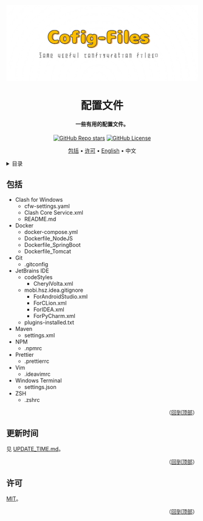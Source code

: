 <!-- 标题 -->

<a name="readme-top"></a>

<div align="center">
  <img src="docs/images/logo.png" alt="Logo" />

  <h1>配置文件</h1>

  <h4>一些有用的配置文件。</h4>

  <p>
    <a href="../../stargazers"><img alt="GitHub Repo stars" src="https://img.shields.io/github/stars/CherylVolta/config-files?style=flat"></a>
    <a href="LICENSE"><img alt="GitHub License" src="https://img.shields.io/github/license/CherylVolta/config-files"></a>
  </p>

  <p>
    <a href="#包括">包括</a> •
    <a href="#许可">许可</a> •
    <a href="README.md">English</a> •
    中文
  </p>
</div>

<!-- 目录 -->
<details>
  <summary>目录</summary>
  <ol>
    <li><a href="#包括">包括</a></li>
    <li><a href="#update-time">更新时间</a></li>
    <li><a href="#许可">许可</a></li>
  </ol>
</details>

<!-- 包括 -->

## 包括

- Clash for Windows
  - cfw-settings.yaml
  - Clash Core Service.xml
  - README.md
- Docker
  - docker-compose.yml
  - Dockerfile_NodeJS
  - Dockerfile_SpringBoot
  - Dockerfile_Tomcat
- Git
  - .gitconfig
- JetBrains IDE
  - codeStyles
    - CherylVolta.xml
  - mobi.hsz.idea.gitignore
    - ForAndroidStudio.xml
    - ForCLion.xml
    - ForIDEA.xml
    - ForPyCharm.xml
  - plugins-installed.txt
- Maven
  - settings.xml
- NPM
  - .npmrc
- Prettier
  - .prettierrc
- Vim
  - .ideavimrc
- Windows Terminal
  - settings.json
- ZSH
  - .zshrc

<p align="right">（<a href="#readme-top">回到顶部</a>）</p>

<!-- 更新时间 -->

## 更新时间

见 [UPDATE_TIME.md](UPDATE_TIME.md)。

<p align="right">（<a href="#readme-top">回到顶部</a>）</p>

<!-- 许可 -->

## 许可

[MIT](LICENSE)。

<p align="right">（<a href="#readme-top">回到顶部</a>）</p>
